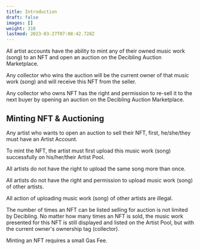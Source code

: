 ```yaml
---
title: Introduction
draft: false
images: []
weight: 310
lastmod: 2023-03-27T07:08:42.728Z
---
```


All artist accounts have the ability to mint any of their owned music work (song) to an NFT and open an auction on the Decibling Auction Marketplace.

Any collector who wins the auction will be the current owner of that music work (song) and will receive this NFT from the seller.

Any collector who owns NFT has the right and permission to re-sell it to the next buyer by opening an auction on the Decibling Auction Marketplace.

## Minting NFT & Auctioning 

Any artist who wants to open an auction to sell their NFT, first, he/she/they must have an Artist Account.

To mint the NFT, the artist must first upload this music work (song) successfully on his/her/their Artist Pool.

All artists do not have the right to upload the same song more than once.

All artists do not have the right and permission to upload music work (song) of other artists.

All action of uploading music work (song) of other artists are illegal.

The number of times an NFT can be listed selling for auction is not limited by Decibling. No matter how many times an NFT is sold, the music work presented for this NFT is still displayed and listed on the Artist Pool, but with the current owner's ownership tag (collector).

Minting an NFT requires a small Gas Fee.
